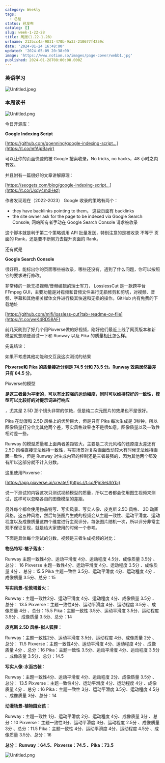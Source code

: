 ```yaml
---
category: Weekly
tags:
  - 总结
status: 已发布
catalog: []
slug: week-1-22-28
title: 周报(1.22-1.28)
urlname: 212bcc4a-9831-470b-9a33-210677f4259c
date: '2024-01-24 16:48:00'
updated: '2024-05-09 20:38:00'
image: 'https://www.notion.so/images/page-cover/webb1.jpg'
published: 2024-01-28T08:00:00.000Z
---
```


### 英语学习


![Untitled.jpeg](https://prod-files-secure.s3.us-west-2.amazonaws.com/5d24fe63-e567-4804-86f9-9fdc62e13082/13f89310-e18e-4344-b5f8-95c58ff07f1e/Untitled.jpeg?X-Amz-Algorithm=AWS4-HMAC-SHA256&X-Amz-Content-Sha256=UNSIGNED-PAYLOAD&X-Amz-Credential=ASIAZI2LB466R4EVCKWJ%2F20250217%2Fus-west-2%2Fs3%2Faws4_request&X-Amz-Date=20250217T213231Z&X-Amz-Expires=3600&X-Amz-Security-Token=IQoJb3JpZ2luX2VjEFUaCXVzLXdlc3QtMiJIMEYCIQDsXJj4T%2F5TwGAm15bqaN9Cl7twrVQcmaZ2gmpOtj1yPQIhAPLZG6QG%2FWFpVcpIX1F0xj1HEXIULWpzlB5Z9WNI4NuYKv8DCH4QABoMNjM3NDIzMTgzODA1Igw%2F7GYcFnCeFwceS9Qq3ANIIMd9z26LvZzLPQZPwVw4d3Y43hliv0bT3yVr0Lc9ji194RhrUEOzW2sRsYxDAb1sZbkgPGHNUovTvG0iuwzCYONWbvFR0ufvyurCDvVs1h8dt73ZeDgD2cWSVpPviWG2Np5c6Pwy3xSSzOw3RoMr4WQ%2BOJ2nocoyc1WQIDMVYXkjiLr%2BxXT8hpUyTGNHhSnprfnHJZgqtN6VrU85LR6mQ4FH6RUc9AFLAz7hFltk%2BDPx26goLHS%2BCSdb982Qr%2Bc1qW6fX8LV8dUhCIyYfz9lm5BCnCZwppgvxzlfvd7ONr%2FJeJ23iPNlmUb%2BJ0cuE3d9eiMkgkUwZFEXUUsho8tJJhFp2udYNogbg%2BXftReTbZ2YCSlnxlbY9Sdd22OnzIvoUKgA860p2avJH2C%2BVkA%2Bsb5XldDLCjAeHgTNOB6Z5YwXEDNWor0iCPEmZMkGjeLkJJYaVxk7obznPddUryPKvkNq005ZmMCm7DQRS00cO9RGP9Ry%2Bx15pGYb4i%2FtiZOXe0qZaFllPeiFpXxBGLCdmfCEeLc5jFqb9GsvwgNGK0mjYkjAOtAlm2HVKIGuQ2k%2F5PloyqBKXk6UQigKlfVDd7%2FHiN7bXMJGAErUTDXA984hBwQxDEg8q0DaODDcyM69BjqkAYnGTOEVaQ%2Fhjqw8v5gBR1X7QqhKsOUf%2FCb8dmvCrgizxA2XD6mouOPKpfnAUXuvFmdcfJ8po%2BZuve5Lpm9ZPuc1kHVGDBSGjNYSTmIaZLfVMxK%2BCSoGCQkS8DGB48V9WfpFpvDVk5P8ZRWzcNCvl0p2Lq1H6Gw4Xj5asscK1tmwliHo7rOSSBsdfNMRJZDJNeK5h%2B%2BFWEuhwIgo69gOx5aHqe1r&X-Amz-Signature=8cabbc7c351cb1ad41ce071f80e4dc3ae02716eabe97d22e6930aec1cd961316&X-Amz-SignedHeaders=host&x-id=GetObject)


### 本周读书


![Untitled.png](https://prod-files-secure.s3.us-west-2.amazonaws.com/5d24fe63-e567-4804-86f9-9fdc62e13082/4230a01f-03e6-45a7-9f78-5892b7e77e85/Untitled.png?X-Amz-Algorithm=AWS4-HMAC-SHA256&X-Amz-Content-Sha256=UNSIGNED-PAYLOAD&X-Amz-Credential=ASIAZI2LB466R4EVCKWJ%2F20250217%2Fus-west-2%2Fs3%2Faws4_request&X-Amz-Date=20250217T213231Z&X-Amz-Expires=3600&X-Amz-Security-Token=IQoJb3JpZ2luX2VjEFUaCXVzLXdlc3QtMiJIMEYCIQDsXJj4T%2F5TwGAm15bqaN9Cl7twrVQcmaZ2gmpOtj1yPQIhAPLZG6QG%2FWFpVcpIX1F0xj1HEXIULWpzlB5Z9WNI4NuYKv8DCH4QABoMNjM3NDIzMTgzODA1Igw%2F7GYcFnCeFwceS9Qq3ANIIMd9z26LvZzLPQZPwVw4d3Y43hliv0bT3yVr0Lc9ji194RhrUEOzW2sRsYxDAb1sZbkgPGHNUovTvG0iuwzCYONWbvFR0ufvyurCDvVs1h8dt73ZeDgD2cWSVpPviWG2Np5c6Pwy3xSSzOw3RoMr4WQ%2BOJ2nocoyc1WQIDMVYXkjiLr%2BxXT8hpUyTGNHhSnprfnHJZgqtN6VrU85LR6mQ4FH6RUc9AFLAz7hFltk%2BDPx26goLHS%2BCSdb982Qr%2Bc1qW6fX8LV8dUhCIyYfz9lm5BCnCZwppgvxzlfvd7ONr%2FJeJ23iPNlmUb%2BJ0cuE3d9eiMkgkUwZFEXUUsho8tJJhFp2udYNogbg%2BXftReTbZ2YCSlnxlbY9Sdd22OnzIvoUKgA860p2avJH2C%2BVkA%2Bsb5XldDLCjAeHgTNOB6Z5YwXEDNWor0iCPEmZMkGjeLkJJYaVxk7obznPddUryPKvkNq005ZmMCm7DQRS00cO9RGP9Ry%2Bx15pGYb4i%2FtiZOXe0qZaFllPeiFpXxBGLCdmfCEeLc5jFqb9GsvwgNGK0mjYkjAOtAlm2HVKIGuQ2k%2F5PloyqBKXk6UQigKlfVDd7%2FHiN7bXMJGAErUTDXA984hBwQxDEg8q0DaODDcyM69BjqkAYnGTOEVaQ%2Fhjqw8v5gBR1X7QqhKsOUf%2FCb8dmvCrgizxA2XD6mouOPKpfnAUXuvFmdcfJ8po%2BZuve5Lpm9ZPuc1kHVGDBSGjNYSTmIaZLfVMxK%2BCSoGCQkS8DGB48V9WfpFpvDVk5P8ZRWzcNCvl0p2Lq1H6Gw4Xj5asscK1tmwliHo7rOSSBsdfNMRJZDJNeK5h%2B%2BFWEuhwIgo69gOx5aHqe1r&X-Amz-Signature=34abed787e71aecc4221ad85098f66393da8c1c622e6a45a79d6f535c6d77ade&X-Amz-SignedHeaders=host&x-id=GetObject)


今日开源库：


**Google Indexing Script**


[https://github.com/goenning/google-indexing-script…](https://t.co/mfAipBayir)


可以让你的页面快速的被 Google 搜索收录，No tricks, no hacks，48 小时之内有效。

并且附有一篇很好的文章讲解原理：


[https://seogets.com/blog/google-indexing-script…](https://t.co/Uxdy4mdHez)


作者发现现在（2022-2023） Google 收录的策略有两个：

- they have backlinks pointing to them， 这些页面有 backlinks
- the site owner ask for the page to be indexed via Google Search Console; 网站所有者手动在 Google Search Console 请求被收录

这个脚本就是利于第二个策略调用 API 批量发送，特别注意的是被收录 不等于 页面的 Rank，还是要不断努力去提升页面的 Rank。

还有就是


**Google Search Console**


很好用，能标出你的页面哪些被收录，哪些还没有，遇到了什么问题，你可以按照它的要求进行修改。


非常棒的一款无损视频/音频编辑的瑞士军刀， LosslessCut 是一款跨平台 FFmpeg GUI，主要功能是对视频和音频文件进行无损修剪和剪切，对视频、音频、字幕和其他相关媒体文件进行极其快速和无损的操作。GitHub 内有免费的下载地址


[https://github.com/mifi/lossless-cut?tab=readme-ov-file](https://t.co/weK4RD58AF)


前几天刷到了好几个用Pixverse做的好视频，刚好他们最近上线了网页版本和新模型就想顺便测试一下和 Runway 以及 Pika 的质量相比怎么样。

先说结论：

如果不考虑其他功能和交互我这次测试的结果


**Pixverse和 Pika 的质量接近分别是 74.5 分和 73.5 分。Runway 效果居然最差只有 64.5 分。**


Pixverse的模型


**是这三者最为平衡的，可以有比较强的运动幅度，同时可以维持较好的一致性，模型可以比较好的对提示词进行响应**


，尤其是 2.5D 那个镜头非常的惊艳，但是纯二次元图片的效果也不是很好。

Pika 在动漫和 2.5D 风格上的优势巨大，但是只有 Pika 每次生成是 3秒钟，所以图像质量打分会比其他两个差，写实风格效果也不是很如意，图像质量以及一致性相对差一些。

Runway 的模型质量和上面两者差距较大，主要是二次元风格的还原度太差还有 2.5D 风格直接无法维持一致性，写实场景对复杂画面改动较大有时候无法维持画面一致性，但是 Runway 对生成内容的控制还是三者最强的，因为其他两个都没有所以这部分就不计入分数。

这里使用Pixverse：


[https://app.pixverse.ai/create/](https://t.co/PjnSeUhYbi)


说一下测试的内容这次只测试视频模型的质量，所以三者都会使用图生视频来测试，这样可以忽略各自的图像模型的差距。

另外每个都会使用物品特写、写实风景、写实人像、皮克斯 2.5D 风格、 2D 动画风格，这五种风格，然后每张图片生成的视频会从主题一致性、运动平滑度、运动程度以及成像质量这四个维度进行主观评分，每张图片随机一次，所以评分非常主观不保证复现，就是给大家使用的时候一个参考。

下面是具体每个测试的分数，视频是三者生成视频的对比：


**物品特写-橘子落水：**


Runway   主题一致性4分、运动平滑度 4分、运动程度 4.5分、成像质量 3.5分 、总分： 16
Pixverse 主题一致性4分、运动平滑度 4分、运动程度 3.5分 、成像质量 4分 、总分：15.5
Pika 主题一致性 3.5分、运动平滑度 4分、运动程度 4分 、成像质量 3.5分、总分：15


**写实风景-伦敦塔着火：**


Runway：主题一致性2分、运动平滑度 4分、运动程度 4分、成像质量 3.5分 、总分： 13.5
Pixverse：主题一致性4分、运动平滑度 4分、运动程度 3.5分 、成像质量 4分 、总分：15.5
Pika：主题一致性 3.5分、运动平滑度 3.5分、运动程度 3.5分 、成像质量 3.5分、总分：14


**皮克斯 2.5D 风格-拟人狐狸：**


Runway：主题一致性2分、运动平滑度 3.5分、运动程度 4分、成像质量 2分 、总分： 11.5
Pixverse：主题一致性4分、运动平滑度 4分、运动程度 4分 、成像质量 4分 、总分：16
Pika：主题一致性 3.5分、运动平滑度 4分、运动程度 3.5分 、成像质量 3.5分、总分：14.5


**写实人像-水面古装：**


Runway：主题一致性4分、运动平滑度 4分、运动程度 2分、成像质量 3.5分 、总分： 13.5
Pixverse：主题一致性4分、运动平滑度 4分、运动程度 4分 、成像质量 4分 、总分：16
Pika：主题一致性 3分、运动平滑度 3.5分、运动程度 4.5分 、成像质量 3分、总分：14


**动漫场景-植物园女孩：**


Runway：主题一致性 1分、运动平滑度 2分、运动程度 4分、成像质量 3分 、总分：10
Pixverse：主题一致性3分、运动平滑度 3分、运动程度 2.5分 、成像质量 3分 、总分：11.5
Pika：主题一致性 4分、运动平滑度 4分、运动程度 4.5分 、成像质量 3.5分、总分：16


**总分： Runway：64.5、Pixverse：74.5 、Pika：73.5**


![Untitled.png](https://prod-files-secure.s3.us-west-2.amazonaws.com/5d24fe63-e567-4804-86f9-9fdc62e13082/8e04e5ad-2b05-4144-8058-53bf010acfd3/Untitled.png?X-Amz-Algorithm=AWS4-HMAC-SHA256&X-Amz-Content-Sha256=UNSIGNED-PAYLOAD&X-Amz-Credential=ASIAZI2LB466R4EVCKWJ%2F20250217%2Fus-west-2%2Fs3%2Faws4_request&X-Amz-Date=20250217T213231Z&X-Amz-Expires=3600&X-Amz-Security-Token=IQoJb3JpZ2luX2VjEFUaCXVzLXdlc3QtMiJIMEYCIQDsXJj4T%2F5TwGAm15bqaN9Cl7twrVQcmaZ2gmpOtj1yPQIhAPLZG6QG%2FWFpVcpIX1F0xj1HEXIULWpzlB5Z9WNI4NuYKv8DCH4QABoMNjM3NDIzMTgzODA1Igw%2F7GYcFnCeFwceS9Qq3ANIIMd9z26LvZzLPQZPwVw4d3Y43hliv0bT3yVr0Lc9ji194RhrUEOzW2sRsYxDAb1sZbkgPGHNUovTvG0iuwzCYONWbvFR0ufvyurCDvVs1h8dt73ZeDgD2cWSVpPviWG2Np5c6Pwy3xSSzOw3RoMr4WQ%2BOJ2nocoyc1WQIDMVYXkjiLr%2BxXT8hpUyTGNHhSnprfnHJZgqtN6VrU85LR6mQ4FH6RUc9AFLAz7hFltk%2BDPx26goLHS%2BCSdb982Qr%2Bc1qW6fX8LV8dUhCIyYfz9lm5BCnCZwppgvxzlfvd7ONr%2FJeJ23iPNlmUb%2BJ0cuE3d9eiMkgkUwZFEXUUsho8tJJhFp2udYNogbg%2BXftReTbZ2YCSlnxlbY9Sdd22OnzIvoUKgA860p2avJH2C%2BVkA%2Bsb5XldDLCjAeHgTNOB6Z5YwXEDNWor0iCPEmZMkGjeLkJJYaVxk7obznPddUryPKvkNq005ZmMCm7DQRS00cO9RGP9Ry%2Bx15pGYb4i%2FtiZOXe0qZaFllPeiFpXxBGLCdmfCEeLc5jFqb9GsvwgNGK0mjYkjAOtAlm2HVKIGuQ2k%2F5PloyqBKXk6UQigKlfVDd7%2FHiN7bXMJGAErUTDXA984hBwQxDEg8q0DaODDcyM69BjqkAYnGTOEVaQ%2Fhjqw8v5gBR1X7QqhKsOUf%2FCb8dmvCrgizxA2XD6mouOPKpfnAUXuvFmdcfJ8po%2BZuve5Lpm9ZPuc1kHVGDBSGjNYSTmIaZLfVMxK%2BCSoGCQkS8DGB48V9WfpFpvDVk5P8ZRWzcNCvl0p2Lq1H6Gw4Xj5asscK1tmwliHo7rOSSBsdfNMRJZDJNeK5h%2B%2BFWEuhwIgo69gOx5aHqe1r&X-Amz-Signature=1342691a40ee747681472821f0f140627e0161e6fe35b24d9883c65b32c913e9&X-Amz-SignedHeaders=host&x-id=GetObject)

